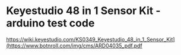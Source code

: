 # Keyestudio 48 in 1 Sensor Kit - arduino test code
https://wiki.keyestudio.com/KS0349_Keyestudio_48_in_1_Sensor_Kit](https://www.botnroll.com/img/cms/ARD04035_pdf.pdf
